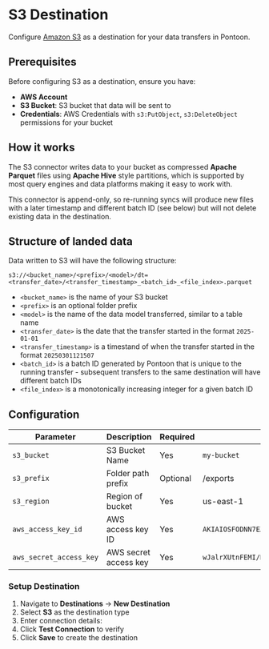 # S3 Destination

Configure [Amazon S3](https://aws.amazon.com/s3/) as a destination for your data transfers in Pontoon.

## Prerequisites

Before configuring S3 as a destination, ensure you have:

- **AWS Account**
- **S3 Bucket**: S3 bucket that data will be sent to
- **Credentials**: AWS Credentials with `s3:PutObject`, `s3:DeleteObject` permissions for your bucket

## How it works

The S3 connector writes data to your bucket as compressed **Apache Parquet** files using **Apache Hive** style partitions, which is supported by most query engines and data platforms making it easy to work with.  

This connector is append-only, so re-running syncs will produce new files with a later timestamp and different batch ID (see below) but will not delete existing data in the destination.  

## Structure of landed data

Data written to S3 will have the following structure:

`s3://<bucket_name>/<prefix>/<model>/dt=<transfer_date>/<transfer_timestamp>_<batch_id>_<file_index>.parquet`

- `<bucket_name>` is the name of your S3 bucket
- `<prefix>` is an optional folder prefix
- `<model>` is the name of the data model transferred, similar to a table name
- `<transfer_date>` is the date that the transfer started in the format `2025-01-01`
- `<transfer_timestamp>` is a timestand of when the transfer started in the format `20250301121507`
- `<batch_id>` is a batch ID generated by Pontoon that is unique to the running transfer - subsequent transfers to the same destination will have different batch IDs
- `<file_index>` is a monotonically increasing integer for a given batch ID  


## Configuration

| Parameter               | Description                         | Required | Example                                              |
| ----------------------- | ----------------------------------- | -------- | ---------------------------------------------------- |
| `s3_bucket`              | S3 Bucket Name           | Yes      | `my-bucket` |
| `s3_prefix`         | Folder path prefix                       | Optional      | /exports|
| `s3_region`         | Region of bucket                       | Yes      | us-east-1 |
 `aws_access_key_id`     | AWS access key ID                   | Yes      | `AKIAIOSFODNN7EXAMPLE`                               |
| `aws_secret_access_key` | AWS secret access key               | Yes      | `wJalrXUtnFEMI/K7MDENG/bPxRfiCYEXAMPLEKEY`           |

### Setup Destination

1. Navigate to **Destinations** → **New Destination**
2. Select **S3** as the destination type
3. Enter connection details:
4. Click **Test Connection** to verify
5. Click **Save** to create the destination

